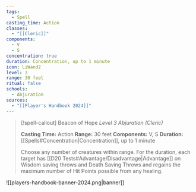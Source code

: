 ```yaml
---
tags:
  - Spell
casting_time: Action
classes:
  - "[[Cleric]]"
components:
  - V
  - S
concentration: true
duration: Concentration, up to 1 minute
icon: LiWand2
level: 3
range: 30 feet
ritual: false
schools:
  - Abjuration
sources: 
  - "[[Player's Handbook 2024]]"
---
```

>[!spell-callout] Beacon of Hope
>_Level 3 Abjuration (Cleric)_
>
>**Casting Time:** Action
>**Range:** 30 feet
>**Components:** V, S
>**Duration:** [[Spells#Concentration\|Concentration]], up to 1 minute
>
>Choose any number of creatures within range. For the duration, each target has [[D20 Tests#Advantage/Disadvantage\|Advantage]] on Wisdom saving throws and Death Saving Throws and regains the maximum number of Hit Points possible from any healing.


![[players-handbook-banner-2024.png|banner]]